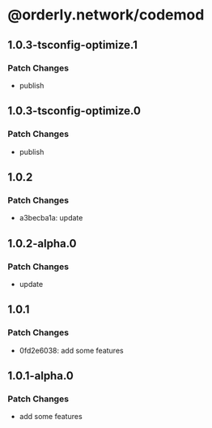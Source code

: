 # @orderly.network/codemod

## 1.0.3-tsconfig-optimize.1

### Patch Changes

- publish

## 1.0.3-tsconfig-optimize.0

### Patch Changes

- publish

## 1.0.2

### Patch Changes

- a3becba1a: update

## 1.0.2-alpha.0

### Patch Changes

- update

## 1.0.1

### Patch Changes

- 0fd2e6038: add some features

## 1.0.1-alpha.0

### Patch Changes

- add some features
